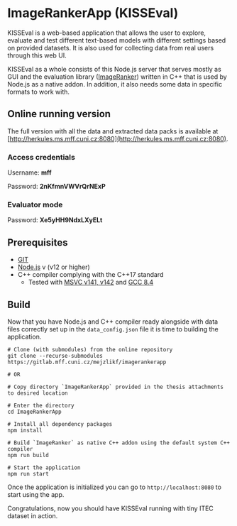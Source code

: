 # ImageRankerApp (KISSEval)
KISSEval is a web-based application that allows the user to explore, evaluate and test different text-based models with different settings based on provided datasets. It is also used for collecting data from real users through this web UI.

KISSEval as a whole consists of this Node.js server that serves mostly as GUI and the evaluation library ([ImageRanker](https://gitlab.mff.cuni.cz/mejzlikf/imageranker)) written in C++ that is used by Node.js as a native addon. In addition, it also needs some data in specific formats to work with. 

## Online running version
The full version with all the data and extracted data packs is available at [http://herkules.ms.mff.cuni.cz:8080](http://herkules.ms.mff.cuni.cz:8080).

### Access credentials
Username: **mff**

Password: **2nKfmnVWVrQrNExP**

### Evaluator mode
Password: **Xe5yHH9NdxLXyELt**


## Prerequisites
- [GIT](https://git-scm.com/)
- [Node.js](https://nodejs.org/en/) v (v12 or higher)
- C++ compiler complying with the C++17 standard
    - Tested with [MSVC v141, v142](https://visualstudio.microsoft.com/visual-cpp-build-tools/) and [GCC 8.4](https://gcc.gnu.org/)


## Build
Now that you have Node.js and C++ compiler ready alongside with data files correctly set up in the `data_config.json` file it is time to building the application.

```
# Clone (with submodules) from the online repository
git clone --recurse-submodules https://gitlab.mff.cuni.cz/mejzlikf/imagerankerapp

# OR

# Copy directory `ImageRankerApp` provided in the thesis attachments to desired location

# Enter the directory
cd ImageRankerApp

# Install all dependency packages
npm install

# Build `ImageRanker` as native C++ addon using the default system C++ compiler
npm run build

# Start the application
npm run start
```

Once the application is initialized you can go to `http://localhost:8080` to start using the app.

Congratulations, now you should have KISSEval running with tiny ITEC dataset in action. 